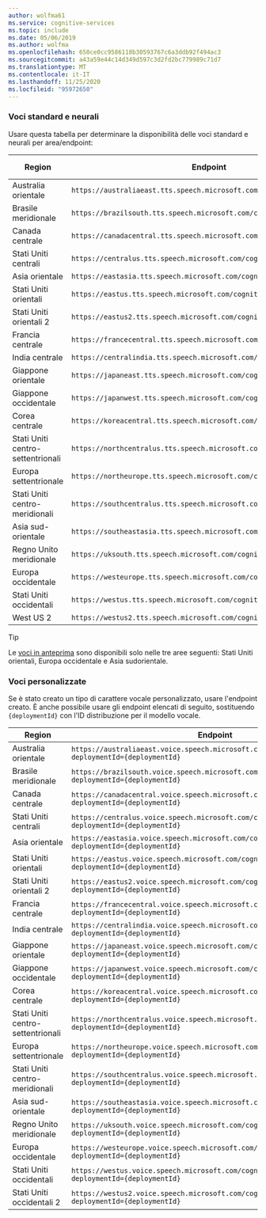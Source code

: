 ```yaml
---
author: wolfma61
ms.service: cognitive-services
ms.topic: include
ms.date: 05/06/2019
ms.author: wolfma
ms.openlocfilehash: 650ce0cc9586118b30593767c6a3ddb92f494ac3
ms.sourcegitcommit: a43a59e44c14d349d597c3d2fd2bc779989c71d7
ms.translationtype: MT
ms.contentlocale: it-IT
ms.lasthandoff: 11/25/2020
ms.locfileid: "95972650"
---
```

### <a name="standard-and-neural-voices"></a>Voci standard e neurali

Usare questa tabella per determinare la disponibilità delle voci standard e neurali per area/endpoint:

| Region | Endpoint | Voci standard | Voci neurali |
|--------|----------|-----------------|---------------|
| Australia orientale | `https://australiaeast.tts.speech.microsoft.com/cognitiveservices/v1` | Sì | Sì |
| Brasile meridionale | `https://brazilsouth.tts.speech.microsoft.com/cognitiveservices/v1` | Sì | No |
| Canada centrale | `https://canadacentral.tts.speech.microsoft.com/cognitiveservices/v1` | Sì | Sì |
| Stati Uniti centrali | `https://centralus.tts.speech.microsoft.com/cognitiveservices/v1` | Sì | No |
| Asia orientale | `https://eastasia.tts.speech.microsoft.com/cognitiveservices/v1` | Sì | No |
| Stati Uniti orientali | `https://eastus.tts.speech.microsoft.com/cognitiveservices/v1` | Sì | Sì |
| Stati Uniti orientali 2 | `https://eastus2.tts.speech.microsoft.com/cognitiveservices/v1` | Sì | No |
| Francia centrale | `https://francecentral.tts.speech.microsoft.com/cognitiveservices/v1` | Sì | No |
| India centrale | `https://centralindia.tts.speech.microsoft.com/cognitiveservices/v1` | Sì | Sì |
| Giappone orientale | `https://japaneast.tts.speech.microsoft.com/cognitiveservices/v1` | Sì | No |
| Giappone occidentale | `https://japanwest.tts.speech.microsoft.com/cognitiveservices/v1` | Sì | No |
| Corea centrale | `https://koreacentral.tts.speech.microsoft.com/cognitiveservices/v1` | Sì | No |
| Stati Uniti centro-settentrionali | `https://northcentralus.tts.speech.microsoft.com/cognitiveservices/v1` | Sì | No |
| Europa settentrionale | `https://northeurope.tts.speech.microsoft.com/cognitiveservices/v1` | Sì | No |
| Stati Uniti centro-meridionali | `https://southcentralus.tts.speech.microsoft.com/cognitiveservices/v1` | Sì | Sì |
| Asia sud-orientale | `https://southeastasia.tts.speech.microsoft.com/cognitiveservices/v1` | Sì | Sì |
| Regno Unito meridionale | `https://uksouth.tts.speech.microsoft.com/cognitiveservices/v1` | Sì | Sì |
| Europa occidentale | `https://westeurope.tts.speech.microsoft.com/cognitiveservices/v1` | Sì | Sì |
| Stati Uniti occidentali | `https://westus.tts.speech.microsoft.com/cognitiveservices/v1` | Sì | No |
| West US 2 | `https://westus2.tts.speech.microsoft.com/cognitiveservices/v1` | Sì | Sì |

> [!TIP]
> Le [voci in anteprima](../articles/cognitive-services/Speech-Service/language-support.md#neural-voices-in-preview) sono disponibili solo nelle tre aree seguenti: Stati Uniti orientali, Europa occidentale e Asia sudorientale.

### <a name="custom-voices"></a>Voci personalizzate

Se è stato creato un tipo di carattere vocale personalizzato, usare l'endpoint creato. È anche possibile usare gli endpoint elencati di seguito, sostituendo `{deploymentId}` con l'ID distribuzione per il modello vocale.

| Region | Endpoint |
|--------|----------|
| Australia orientale | `https://australiaeast.voice.speech.microsoft.com/cognitiveservices/v1?deploymentId={deploymentId}` |
| Brasile meridionale | `https://brazilsouth.voice.speech.microsoft.com/cognitiveservices/v1?deploymentId={deploymentId}` |
| Canada centrale | `https://canadacentral.voice.speech.microsoft.com/cognitiveservices/v1?deploymentId={deploymentId}` |
| Stati Uniti centrali | `https://centralus.voice.speech.microsoft.com/cognitiveservices/v1?deploymentId={deploymentId}` |
| Asia orientale | `https://eastasia.voice.speech.microsoft.com/cognitiveservices/v1?deploymentId={deploymentId}` |
| Stati Uniti orientali | `https://eastus.voice.speech.microsoft.com/cognitiveservices/v1?deploymentId={deploymentId}` |
| Stati Uniti orientali 2 | `https://eastus2.voice.speech.microsoft.com/cognitiveservices/v1?deploymentId={deploymentId}` |
| Francia centrale | `https://francecentral.voice.speech.microsoft.com/cognitiveservices/v1?deploymentId={deploymentId}` |
| India centrale | `https://centralindia.voice.speech.microsoft.com/cognitiveservices/v1?deploymentId={deploymentId}` |
| Giappone orientale | `https://japaneast.voice.speech.microsoft.com/cognitiveservices/v1?deploymentId={deploymentId}` |
| Giappone occidentale | `https://japanwest.voice.speech.microsoft.com/cognitiveservices/v1?deploymentId={deploymentId}` |
| Corea centrale | `https://koreacentral.voice.speech.microsoft.com/cognitiveservices/v1?deploymentId={deploymentId}` |
| Stati Uniti centro-settentrionali | `https://northcentralus.voice.speech.microsoft.com/cognitiveservices/v1?deploymentId={deploymentId}` |
| Europa settentrionale | `https://northeurope.voice.speech.microsoft.com/cognitiveservices/v1?deploymentId={deploymentId}` |
| Stati Uniti centro-meridionali | `https://southcentralus.voice.speech.microsoft.com/cognitiveservices/v1?deploymentId={deploymentId}` |
| Asia sud-orientale | `https://southeastasia.voice.speech.microsoft.com/cognitiveservices/v1?deploymentId={deploymentId}` |
| Regno Unito meridionale | `https://uksouth.voice.speech.microsoft.com/cognitiveservices/v1?deploymentId={deploymentId}` |
| Europa occidentale | `https://westeurope.voice.speech.microsoft.com/cognitiveservices/v1?deploymentId={deploymentId}` |
| Stati Uniti occidentali | `https://westus.voice.speech.microsoft.com/cognitiveservices/v1?deploymentId={deploymentId}` |
| Stati Uniti occidentali 2 | `https://westus2.voice.speech.microsoft.com/cognitiveservices/v1?deploymentId={deploymentId}` |
